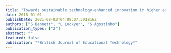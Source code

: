 ```yaml
---
title: "Towards sustainable technology‐enhanced innovation in higher education: Advancing learning design by understanding and supporting teacher design practice"
date: 2018-01-01
publishDate: 2021-08-03T04:08:07.301816Z
authors: ["S Bennett", "L Lockyer", "S Agostinho"]
publication_types: ["2"]
abstract: ""
featured: false
publication: "*British Journal of Educational Technology*"
---
```


